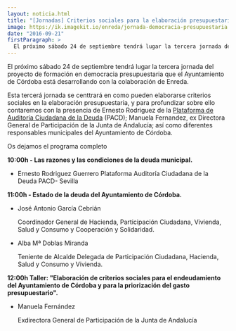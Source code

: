 ```yaml
---
layout: noticia.html
title: "[Jornadas] Criterios sociales para la elaboración presupuestaria"
image: https://ik.imagekit.io/enreda/jornada-democracia-presupuestaria.png?updatedAt=1700044791043
date: "2016-09-21"
firstParagraph: >
  El próximo sábado 24 de septiembre tendrá lugar la tercera jornada del proyecto de formación en democracia presupuestaria que el Ayuntamiento de Córdoba está desarrollando con la colaboración de Enreda.
---
```


El próximo sábado 24 de septiembre tendrá lugar la tercera jornada del proyecto de formación en democracia presupuestaria que el Ayuntamiento de Córdoba está desarrollando con la colaboración de Enreda.

Esta tercerá jornada se centtrará en como pueden elaborarse criterios sociales en la elaboración presupuestaria, y para profundizar sobre ello contaremos con la presencia de Ernesto Rodriguez de la [Plataforma de Auditoría Ciudadana de la Deuda](http://auditoriaciudadana.net/) (PACD); Manuela Fernandez, ex Directora General de Participación de la Junta de Andalucía; así como diferentes responsables municipales del Ayuntamiento de Córdoba.

Os dejamos el programa completo

**10:00h - Las razones y las condiciones de la deuda municipal.**  
    
* Ernesto Rodriguez Guerrero
Plataforma Auditoría Ciudadana de la Deuda PACD- Sevilla


**11:00h - Estado de la deuda del Ayuntamiento de Córdoba.**  

* José Antonio García Cebrián
  
  Coordinador General de Hacienda, Participación Ciudadana, Vivienda, Salud y Consumo y Cooperación y Solidaridad.

* Alba Mª Doblas Miranda 
  
  Teniente de Alcalde Delegada de Participación Ciudadana, Hacienda, Salud y Consumo y Vivienda.


**12:00h Taller: "Elaboración de criterios sociales para el endeudamiento del Ayuntamiento de Córdoba y para la priorización del gasto presupuestario".**
           
* Manuela Fernández
  
  Exdirectora General de Participación de la Junta de Andalucía